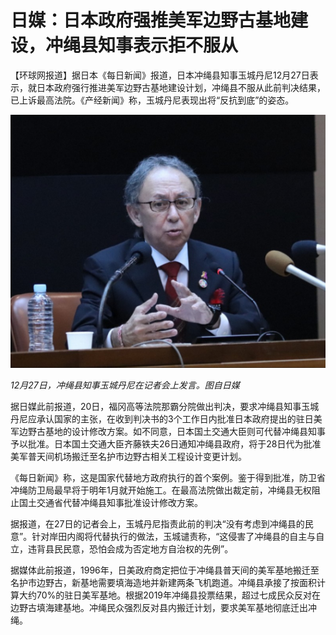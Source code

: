# 日媒：日本政府强推美军边野古基地建设，冲绳县知事表示拒不服从

【环球网报道】据日本《每日新闻》报道，日本冲绳县知事玉城丹尼12月27日表示，就日本政府强行推进美军边野古基地建设计划，冲绳县不服从此前判决结果，已上诉最高法院。《产经新闻》称，玉城丹尼表现出将“反抗到底”的姿态。

![49d0fdff071dd9b54e94280a721d0c19.jpg](./日媒日本政府强推美军边野古基地建设冲绳县知事表示拒不服从/49d0fdff071dd9b54e94280a721d0c19.jpg)

_12月27日，冲绳县知事玉城丹尼在记者会上发言。图自日媒_

据日媒此前报道，20日，福冈高等法院那霸分院做出判决，要求冲绳县知事玉城丹尼应承认国家的主张，在收到判决书的3个工作日内批准日本政府提出的驻日美军边野古基地的设计修改方案。如不同意，日本国土交通大臣则可代替冲绳县知事予以批准。日本国土交通大臣齐藤铁夫26日通知冲绳县政府，将于28日代为批准美军普天间机场搬迁至名护市边野古相关工程设计变更计划。

《每日新闻》称，这是国家代替地方政府执行的首个案例。鉴于得到批准，防卫省冲绳防卫局最早将于明年1月就开始施工。在最高法院做出裁定前，冲绳县无权阻止国土交通省代替冲绳县知事批准设计修改方案。

据报道，在27日的记者会上，玉城丹尼指责此前的判决“没有考虑到冲绳县的民意”。针对岸田内阁将代替执行的做法，玉城谴责称，“这侵害了冲绳县的自主与自立，违背县民民意，恐怕会成为否定地方自治权的先例”。

据媒体此前报道，1996年，日美政府商定把位于冲绳县普天间的美军基地搬迁至名护市边野古，新基地需要填海造地并新建两条飞机跑道。冲绳县承接了按面积计算大约70%的驻日美军基地。根据2019年冲绳县投票结果，超过七成民众反对在边野古填海建基地。冲绳民众强烈反对县内搬迁计划，要求美军基地彻底迁出冲绳。

